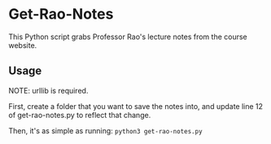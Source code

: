 # Get-Rao-Notes

This Python script grabs Professor Rao's lecture notes from the course website.

## Usage

NOTE: urllib is required.

First, create a folder that you want to save the notes into, and update line 12 of get-rao-notes.py to reflect that change.

Then, it's as simple as running:
`python3 get-rao-notes.py`
